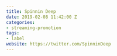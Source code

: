 ```yaml
---
title: Spinnin Deep
date: 2019-02-08 11:42:00 Z
categories:
- streaming-promotion
tags:
- label
website: https://twitter.com/SpinninDeep
---
```


